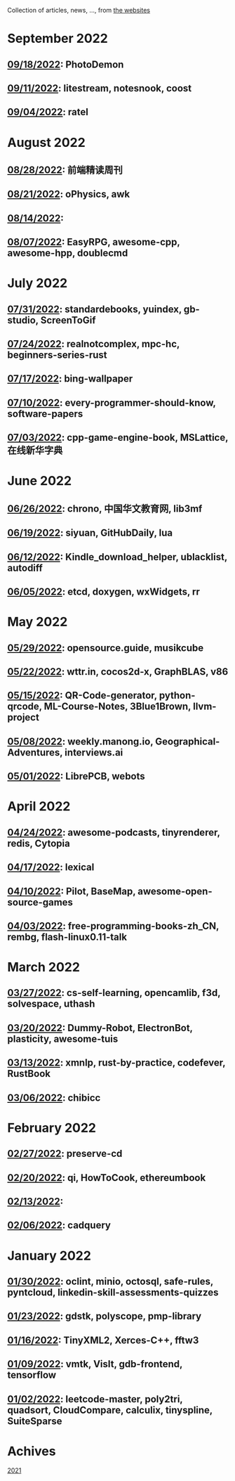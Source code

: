 Collection of articles, news, ..., from [the websites](sources.md)

# September 2022
## [09/18/2022](2022/0918.md): PhotoDemon
## [09/11/2022](2022/0911.md): litestream, notesnook, coost
## [09/04/2022](2022/0904.md): ratel

# August 2022
## [08/28/2022](2022/0828.md): 前端精读周刊
## [08/21/2022](2022/0821.md): oPhysics, awk
## [08/14/2022](2022/0814.md):
## [08/07/2022](2022/0807.md): EasyRPG, awesome-cpp, awesome-hpp, doublecmd

# July 2022
## [07/31/2022](2022/0731.md): standardebooks, yuindex, gb-studio, ScreenToGif
## [07/24/2022](2022/0724.md): realnotcomplex, mpc-hc, beginners-series-rust
## [07/17/2022](2022/0717.md): bing-wallpaper
## [07/10/2022](2022/0710.md): every-programmer-should-know, software-papers
## [07/03/2022](2022/0703.md): cpp-game-engine-book, MSLattice, 在线新华字典

# June 2022
## [06/26/2022](2022/0626.md): chrono, 中国华文教育网, lib3mf
## [06/19/2022](2022/0619.md): siyuan, GitHubDaily, lua
## [06/12/2022](2022/0612.md): Kindle_download_helper, ublacklist, autodiff
## [06/05/2022](2022/0605.md): etcd, doxygen, wxWidgets, rr

# May 2022
## [05/29/2022](2022/0529.md): opensource.guide, musikcube
## [05/22/2022](2022/0522.md): wttr.in, cocos2d-x, GraphBLAS, v86
## [05/15/2022](2022/0515.md): QR-Code-generator, python-qrcode, ML-Course-Notes, 3Blue1Brown, llvm-project
## [05/08/2022](2022/0508.md): weekly.manong.io, Geographical-Adventures, interviews.ai
## [05/01/2022](2022/0501.md): LibrePCB, webots

# April 2022
## [04/24/2022](2022/0424.md): awesome-podcasts, tinyrenderer, redis, Cytopia
## [04/17/2022](2022/0417.md): lexical
## [04/10/2022](2022/0410.md): Pilot, BaseMap, awesome-open-source-games
## [04/03/2022](2022/0403.md): free-programming-books-zh_CN, rembg, flash-linux0.11-talk

# March 2022
## [03/27/2022](2022/0327.md): cs-self-learning, opencamlib, f3d, solvespace, uthash
## [03/20/2022](2022/0320.md): Dummy-Robot, ElectronBot, plasticity, awesome-tuis
## [03/13/2022](2022/0313.md): xmnlp, rust-by-practice, codefever, RustBook
## [03/06/2022](2022/0306.md): chibicc

# February 2022
## [02/27/2022](2022/0227.md): preserve-cd
## [02/20/2022](2022/0220.md): qi, HowToCook, ethereumbook
## [02/13/2022](2022/0213.md):
## [02/06/2022](2022/0206.md): cadquery

# January 2022
## [01/30/2022](2022/0130.md): oclint, minio, octosql, safe-rules, pyntcloud, linkedin-skill-assessments-quizzes
## [01/23/2022](2022/0123.md): gdstk, polyscope, pmp-library
## [01/16/2022](2022/0116.md): TinyXML2, Xerces-C++, fftw3
## [01/09/2022](2022/0109.md): vmtk, VisIt, gdb-frontend, tensorflow
## [01/02/2022](2022/0102.md): leetcode-master, poly2tri, quadsort, CloudCompare, calculix, tinyspline, SuiteSparse

# Achives
[2021](Achive_2021.md)

